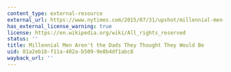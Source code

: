 ```yaml
---
content_type: external-resource
external_url: https://www.nytimes.com/2015/07/31/upshot/millennial-men-find-work-and-family-hard-to-balance.html
has_external_license_warning: true
license: https://en.wikipedia.org/wiki/All_rights_reserved
status: ''
title: Millennial Men Aren't the Dads They Thought They Would Be
uid: 81a2eb1b-f11a-402a-b509-9e8b4df1abc8
wayback_url: ''
---
```

